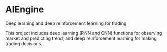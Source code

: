 # AIEngine
Deep learning and deep reinforcement learning for trading

This project includes deep learning (RNN and CNN) functions for observing market and predicting trend, and deep reinforcement learning for making trading decisions.


